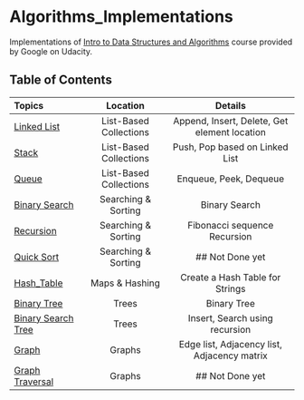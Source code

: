 # Algorithms_Implementations
Implementations of [Intro to Data Structures and Algorithms](https://www.udacity.com/course/data-structures-and-algorithms-in-python--ud513) course provided by Google on Udacity.



## Table of Contents

Topics | Location | Details
:------ | :--: | :--:
[Linked List](https://github.com/Jerry-Tse/Algorithms_Implementations/blob/master/List-Based%20Collections/Linked_List.py)| List-Based Collections | Append, Insert, Delete, Get element location
[Stack](https://github.com/Jerry-Tse/Algorithms_Implementations/blob/master/List-Based%20Collections/Stack.py)| List-Based Collections | Push, Pop based on Linked List
[Queue](https://github.com/Jerry-Tse/Algorithms_Implementations/blob/master/List-Based%20Collections/Queue.py)| List-Based Collections | Enqueue, Peek, Dequeue
[Binary Search]()| Searching & Sorting | Binary Search
[Recursion]()| Searching & Sorting | Fibonacci sequence Recursion
[Quick Sort]()| Searching & Sorting | ## Not Done yet
[Hash_Table](https://github.com/Jerry-Tse/Algorithms_Implementations/blob/master/Maps%20%26%20Hashing/Hash_Table.py) | Maps & Hashing | Create a Hash Table for Strings 
[Binary Tree](https://github.com/Jerry-Tse/Algorithms_Implementations/blob/master/Trees/Binary_Tree.py) | Trees | Binary Tree
[Binary Search Tree](https://github.com/Jerry-Tse/Algorithms_Implementations/blob/master/Trees/Binary_Search_Tree.py) | Trees | Insert, Search using recursion 
[Graph]() | Graphs | Edge list, Adjacency list, Adjacency matrix
[Graph Traversal]() | Graphs | ## Not Done yet


